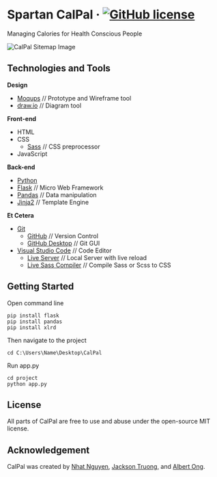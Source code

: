 # Spartan CalPal &middot; [![GitHub license](https://img.shields.io/github/license/mashape/apistatus.svg)](https://github.com/nguyen-nhat/CalPal/blob/master/LICENSE)
Managing Calories for Health Conscious People

![CalPal Sitemap Image](https://raw.githubusercontent.com/nguyen-nhat/CalPal/master/screenshots/sitemap.png)

## Technologies and Tools
**Design**
* [Moqups](https://moqups.com/) // Prototype and Wireframe tool
* [draw.io](https://www.draw.io/) // Diagram tool

**Front-end**
* HTML
* CSS
  * [Sass](https://sass-lang.com/) // CSS preprocessor
* JavaScript

**Back-end**
* [Python](https://www.python.org/)
* [Flask](http://flask.pocoo.org/) // Micro Web Framework 
* [Pandas](https://pandas.pydata.org/) // Data manipulation 
* [Jinja2](http://jinja.pocoo.org/) // Template Engine 

**Et Cetera**
* [Git](https://git-scm.com/)
  * [GitHub](https://github.com/) // Version Control
  * [GitHub Desktop](https://desktop.github.com/) // Git GUI
* [Visual Studio Code](https://code.visualstudio.com/) // Code Editor 
  * [Live Server](https://marketplace.visualstudio.com/items?itemName=ritwickdey.LiveServer) // Local Server with live reload
  * [Live Sass Compiler](https://marketplace.visualstudio.com/items?itemName=ritwickdey.live-sass) // Compile Sass or Scss to CSS 

## Getting Started
Open command line
```shell
pip install flask
pip install pandas
pip install xlrd
```

Then navigate to the project
```shell
cd C:\Users\Name\Desktop\CalPal
```

Run app.py
```shell
cd project
python app.py
```

## License
All parts of CalPal are free to use and abuse under the open-source MIT license.

## Acknowledgement
CalPal was created by [Nhat Nguyen](https://github.com/nguyen-nhat), [Jackson Truong](https://github.com/), and [Albert Ong](https://github.com/).

